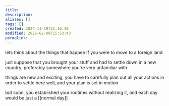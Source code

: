```yaml
---
title: 
description: 
aliases: []
tags: []
created: 2024-11-19T21:16:10
modified: 2025-02-09T15:53:43
permalink:
---
```


lets think about the things that happen if you were to move to a foreign land

just suppose that you brought your stuff and had to settle down in a new country. preferably somewhere you're very unfamiliar with

things are new and exciting, you have to carefully plan out all your actions in order to settle here well, and your plan is set in motion

but soon, you established your routines without realizing it, and each day would be just a [[normal day]]

